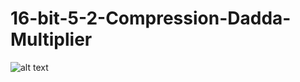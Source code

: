 # 16-bit-5-2-Compression-Dadda-Multiplier
![alt text](https://github.com/thegamingbot/16-bit-5-2-Compression-Dadda-Multiplier/blob/main/16-bit%205_2%20Compressor%20Dadda%20Multiplier.jpg?raw=true)
